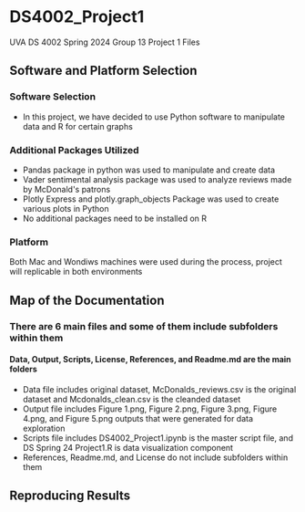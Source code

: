 # DS4002_Project1
UVA DS 4002 Spring 2024 Group 13 Project 1 Files
## Software and Platform Selection
### Software Selection
- In this project, we have decided to use Python software to manipulate data and R for certain graphs
### Additional Packages Utilized
- Pandas package in python was used to manipulate and create data
- Vader sentimental analysis package was used to analyze reviews made by McDonald's patrons
- Plotly Express and plotly.graph_objects Package was used to create various plots in Python
- No additional packages need to be installed on R

### Platform 
Both Mac and Wondiws machines were used during the process, project will replicable in both environments

## Map of the Documentation
### There are 6 main files and some of them include subfolders within them 
#### Data, Output, Scripts, License, References, and Readme.md are the main folders
- Data file includes original dataset, McDonalds_reviews.csv is the original dataset and Mcdonalds_clean.csv is the cleanded dataset
- Output file includes Figure 1.png, Figure 2.png, Figure 3.png, Figure 4.png, and Figure 5.png outputs that were generated for data exploration
- Scripts file includes DS4002_Project1.ipynb is the master script file, and DS Spring 24 Project1.R is data visualization component
- References, Readme.md, and License do not include subfolders within them

## Reproducing Results
